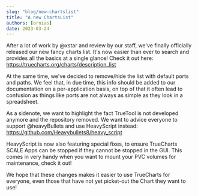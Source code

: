 ```yaml
---
slug: "blog/new-chartslist"
title: "A new ChartsList"
authors: [ornias]
date: 2023-03-24
---
```


After a lot of work by @xstar and review by our staff, we've finally officially released our new fancy charts list.
It's now easier than ever to search and provides all the basics at a single glance!
Check it out here: https://truecharts.org/charts/description_list

At the same time, we've decided to remove/hide the list with default ports and paths.
We feel that, in due time, this info should be added to our documentation on a per-application basis, on top of that it often lead to confusion as things like ports are not always as simple as they look in a spreadsheet.

As a sidenote, we want to highlight the fact TrueTool is not developed anymore and the repository removed. We want to advice everyone to support @heavyBullets and use HeavyScript instead:
https://github.com/Heavybullets8/heavy_script

HeavyScript is now also featuring special fixes, to ensure TrueCharts SCALE Apps can be stopped if they cannot be stopped in the GUI.
This comes in very handy when you want to mount your PVC volumes for maintenance, check it out!

We hope that these changes makes it easier to use TrueCharts for everyone, even those that have not yet picket-out the Chart they want to use!
